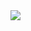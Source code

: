 <img src=" https://user-images.githubusercontent.com/84258378/141392003-b35e384c-1d3e-467b-aed2-09b6b214126a.gif">


